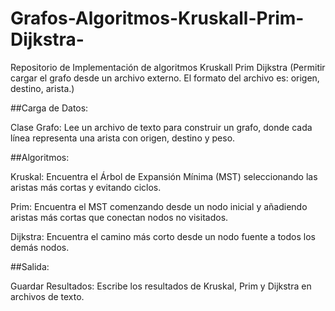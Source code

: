 # Grafos-Algoritmos-Kruskall-Prim-Dijkstra-
Repositorio de Implementación de algoritmos Kruskall Prim Dijkstra (Permitir cargar el grafo desde un archivo externo. El formato del archivo es: origen, destino, arista.)


##Carga de Datos:

Clase Grafo: Lee un archivo de texto para construir un grafo, donde cada línea representa una arista con origen, destino y peso.

##Algoritmos:

Kruskal: Encuentra el Árbol de Expansión Mínima (MST) seleccionando las aristas más cortas y evitando ciclos.

Prim: Encuentra el MST comenzando desde un nodo inicial y añadiendo aristas más cortas que conectan nodos no visitados.

Dijkstra: Encuentra el camino más corto desde un nodo fuente a todos los demás nodos.

##Salida:

Guardar Resultados: Escribe los resultados de Kruskal, Prim y Dijkstra en archivos de texto.
